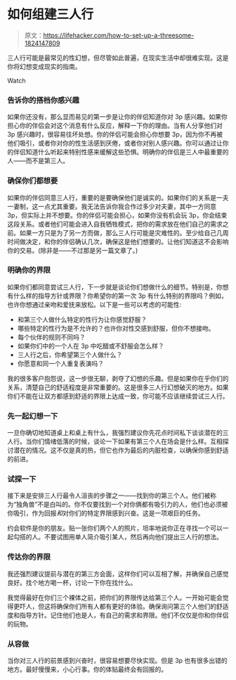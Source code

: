 # 如何组建三人行

> 原文：<https://lifehacker.com/how-to-set-up-a-threesome-1824147809>

三人行可能是最常见的性幻想，但尽管如此普遍，在现实生活中却很难实现。这是你将幻想变成现实的指南。

Watch

### 告诉你的搭档你感兴趣

如果你还没有，那么显而易见的第一步是让你的伴侣知道你对 3p 感兴趣。如果你担心你的伴侣会对这个消息有什么反应，解释一下你的理由。当有人分享他们对 3p 感兴趣时，很容易往坏处想。你的伴侣可能会担心你想要 3p，因为你不再被他们吸引，或者你对你的性生活感到厌倦，或者你对别人感兴趣。你可以通过让你的伴侣知道什么听起来特别性感来缓解这些恐惧。明确你的伴侣是三人中最重要的人——而不是第三人。

### 确保你们都想要

如果你的伴侣同意三人行，重要的是要确保他们是诚实的。如果你们的关系是一夫一妻制，这一点尤其重要。我无法告诉你我合作过多少对夫妻，其中一方同意 3p，但实际上并不想要。你的伴侣可能会担心，如果你没有机会玩 3p，你会结束这段关系。或者他们可能会进入自我牺牲模式，把你的需求放在他们自己的需求之前。如果一方只是为了另一方而做，那么三人行可能是灾难性的。至少给自己几周时间做决定，和你的伴侣确认几次，确保这是他们想要的。让他们知道这不会影响你的交易。(除非是——不过那是另一篇文章了。)

### 明确你的界限

如果你们都同意尝试三人行，下一步就是谈论你们想做什么的细节。特别是，你想有什么样的指导方针或界限？你希望你的第一次 3p 有什么特别的界限吗？例如，也许你想通过亲吻和爱抚来放松。以下是一些可以考虑的可能性:

*   和第三个人做什么特定的性行为让你感觉舒服？
*   哪些特定的性行为是不允许的？也许你对性交感到舒服，但你不想接吻。
*   每个伙伴的规则不同吗？
*   如果你们中的一个人在 3p 中吃醋或不舒服会怎么样？
*   三人行之后，你希望第三个人做什么？
*   你愿意和同一个人重复表演吗？

我的很多客户抱怨说，这一步很无聊，剥夺了幻想的乐趣。但是如果你在乎你们的关系，清楚自己的舒适程度是非常重要的。这是很多三人行幻想破灭的地方。如果你们不能在让双方都感到舒适的界限上达成一致，你可能不应该继续尝试三人行。

### 先一起幻想一下

一旦你确切地知道桌上和桌上有什么，我强烈建议你先花点时间私下谈谈潜在的三人行。当你们情绪低落的时候，谈论一下如果有第三个人在场会是什么样。互相探讨潜在的情况。这不仅是真的热，但它也作为最后的内脏检查，以确保你感到舒适的前进。

### 试探一下

接下来是安排三人行最令人沮丧的步骤之一——找到你的第三个人。他们被称为“独角兽”不是白叫的。你不仅要找到一个对你俩都有吸引力的人，他们也必须被你吸引，作为回报*和*对你们的特定界限感到兴奋。这是一项艰巨的任务。

约会软件是你的朋友。贴一张你们两个人的照片，坦率地说你正在寻找一个可以一起勾搭的人。不要试图用单人简介吸引某人，然后再向他们提出三人行的想法。

### 传达你的界限

我还强烈建议提前与潜在的第三方会面，这样你们可以互相了解，并确保自己感觉良好。找个地方喝一杯，讨论一下你在找什么。

我觉得最好在你们三个裸体之前，把你们的界限传达给第三个人。一开始可能会觉得更吓人，但这将确保你们所有人都有更好的体验。确保询问第三个人他们的舒适度和指导方针。记住他们也是人，有自己的需求和界限。他们不仅仅是你和你伴侣的玩物。

### 从容做

当你对三人行的前景感到兴奋时，很容易想要尽快实现。但是 3p 也有很多出错的地方。最好慢慢来，小心行事。你的体贴最终会有回报的。